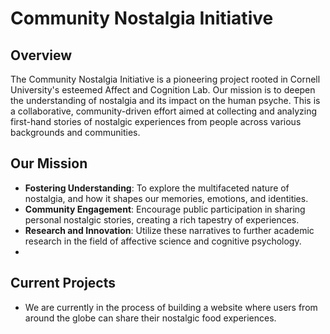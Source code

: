 # Community Nostalgia Initiative

## Overview
The Community Nostalgia Initiative is a pioneering project rooted in Cornell University's esteemed Affect and Cognition Lab. Our mission is to deepen the understanding of nostalgia and its impact on the human psyche. This is a collaborative, community-driven effort aimed at collecting and analyzing first-hand stories of nostalgic experiences from people across various backgrounds and communities.

## Our Mission
- **Fostering Understanding**: To explore the multifaceted nature of nostalgia, and how it shapes our memories, emotions, and identities.
- **Community Engagement**: Encourage public participation in sharing personal nostalgic stories, creating a rich tapestry of experiences.
- **Research and Innovation**: Utilize these narratives to further academic research in the field of affective science and cognitive psychology.
- 
## Current Projects
- We are currently in the process of building a website where users from around the globe can share their nostalgic food experiences.
